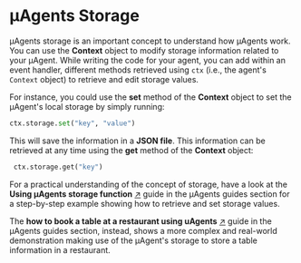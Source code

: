 # μAgents Storage 

μAgents storage is an important concept to understand how μAgents work. You can use the **Context** object to modify storage information related to your μAgent. While writing the code for your agent, you can add within an event handler, different methods retrieved using `ctx` (i.e., the agent's `Context` object) to retrieve and edit storage values.

For instance, you could use the **set** method of the **Context** object to set the μAgent's local storage by simply running:

```py copy
ctx.storage.set("key", "value")
```

This will save the information in a **JSON file**. This information can be retrieved at any time using the **get** method of the **Context** object:

```py copy
 ctx.storage.get("key")
```

For a practical understanding of the concept of storage, have a look at the **Using μAgents storage function** [↗️](/docs/guides/agents/storage-function.md) guide in the μAgents guides section for a step-by-step example showing how to retrieve and set storage values.

The **how to book a table at a restaurant using uAgents** [↗️](/docs/guides/agents/booking-demo.md) guide in the μAgents guides section, instead, shows a more complex and real-world demonstration making use of the μAgent's storage to store a table information in a restaurant. 
